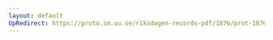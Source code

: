 ```yaml
---
layout: default
UpRedirect: https://pruto.im.uu.se/riksdagen-records-pdf/1876/prot-1876--fk--032/prot-1876--fk--032_005.pdf
---
```

